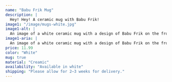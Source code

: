 ```yaml
---
name: "Babu Frik Mug"
description: |
  Hey! Hey! A ceramic mug with Babu Frik!
image1: "/image/mugs-white.jpg"
image1-alt: |
  An image of a white ceramic mug with a design of Babu Frik on the front.
image1-aria: |
  An image of a white ceramic mug with a design of Babu Frik on the front.
price: 11.99
color: "White"
mug: true
material: "Creamic"
availability: "Available in white"
shipping: "Please allow for 2–3 weeks for delivery."
---
```

